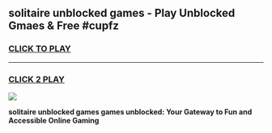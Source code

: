 
## solitaire unblocked games - Play Unblocked Gmaes & Free #cupfz
<h3>
<a href="https://premium.freeplayer.one?title=solitaire_unblocked_games&ref=03M">CLICK TO PLAY</a></h3>
<hr>

<h3>
<a href="https://premium.freeplayer.one?title=solitaire_unblocked_games&ref=03M">CLICK 2 PLAY</a>
  
</h3>

<a href="https://premium.freeplayer.one?title=solitaire_unblocked_games&ref=03M"><img src="https://clearcache.store/games.png"></a>


**solitaire unblocked games games unblocked: Your Gateway to Fun and Accessible Online Gaming**
